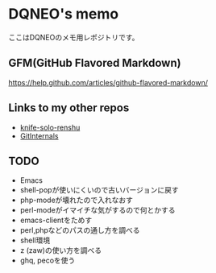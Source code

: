 # DQNEO's memo

ここはDQNEOのメモ用レポジトリです。

## GFM(GitHub Flavored Markdown)
https://help.github.com/articles/github-flavored-markdown/

## Links to my other repos

* [knife-solo-renshu](https://github.com/DQNEO/knife-solo-renshu)
* [GitInternals](https://github.com/DQNEO/GitInternals)

## TODO
* Emacs
 * shell-popが使いにくいので古いバージョンに戻す
 * php-modeが壊れたので入れなおす
 * perl-modeがイマイチな気がするので何とかする
 * emacs-clientをためす
 * perl,phpなどのパスの通し方を調べる
* shell環境
 * z (zaw)の使い方を調べる
 * ghq, pecoを使う

